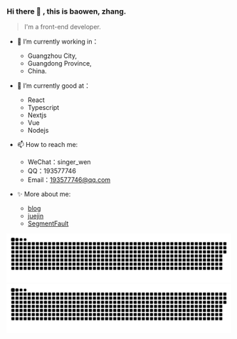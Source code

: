 ### Hi there 👋 , this is baowen, zhang.

> I'm a front-end developer.
 
- 🔭 I’m currently working in：
  - Guangzhou City,
  - Guangdong Province,
  - China.
- 🌱 I’m currently good at：
  - React
  - Typescript
  - Nextjs
  - Vue
  - Nodejs

- 📫 How to reach me:
  - WeChat：singer_wen
  - QQ：193577746
  - Email：193577746@qq.com
- ✨ More about me:
   - [blog](https://blog.zbw-zbw.cn)
   - [juejin](https://juejin.cn/user/1239904848718135)
   - [SegmentFault](https://segmentfault.com/u/kyriewen)

![light](https://raw.githubusercontent.com/zbw-zbw/zbw-zbw/output/github-contribution-grid-snake.svg#gh-light-mode-only)
![dark](https://raw.githubusercontent.com/zbw-zbw/zbw-zbw/output/github-contribution-grid-snake-dark.svg#gh-dark-mode-only)
